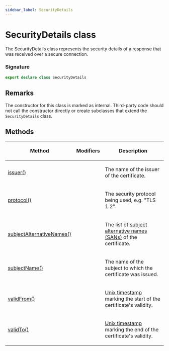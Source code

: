```yaml
---
sidebar_label: SecurityDetails
---
```


# SecurityDetails class

The SecurityDetails class represents the security details of a response that was received over a secure connection.

### Signature

```typescript
export declare class SecurityDetails
```

## Remarks

The constructor for this class is marked as internal. Third-party code should not call the constructor directly or create subclasses that extend the `SecurityDetails` class.

## Methods

<table><thead><tr><th>

Method

</th><th>

Modifiers

</th><th>

Description

</th></tr></thead>
<tbody><tr><td>

<span id="issuer">[issuer()](./puppeteer.securitydetails.issuer.md)</span>

</td><td>

</td><td>

The name of the issuer of the certificate.

</td></tr>
<tr><td>

<span id="protocol">[protocol()](./puppeteer.securitydetails.protocol.md)</span>

</td><td>

</td><td>

The security protocol being used, e.g. "TLS 1.2".

</td></tr>
<tr><td>

<span id="subjectalternativenames">[subjectAlternativeNames()](./puppeteer.securitydetails.subjectalternativenames.md)</span>

</td><td>

</td><td>

The list of [subject alternative names (SANs)](https://en.wikipedia.org/wiki/Subject_Alternative_Name) of the certificate.

</td></tr>
<tr><td>

<span id="subjectname">[subjectName()](./puppeteer.securitydetails.subjectname.md)</span>

</td><td>

</td><td>

The name of the subject to which the certificate was issued.

</td></tr>
<tr><td>

<span id="validfrom">[validFrom()](./puppeteer.securitydetails.validfrom.md)</span>

</td><td>

</td><td>

[Unix timestamp](https://en.wikipedia.org/wiki/Unix_time) marking the start of the certificate's validity.

</td></tr>
<tr><td>

<span id="validto">[validTo()](./puppeteer.securitydetails.validto.md)</span>

</td><td>

</td><td>

[Unix timestamp](https://en.wikipedia.org/wiki/Unix_time) marking the end of the certificate's validity.

</td></tr>
</tbody></table>
